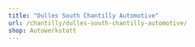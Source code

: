 ```yaml
---
title: "Dulles South Chantilly Automotive"
url: /chantilly/dulles-south-chantilly-automotive/
shop: Autowerkstatt
---
```

